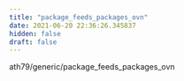 ```yaml
---
title: "package_feeds_packages_ovn"
date: 2021-06-20 22:36:26.345837
hidden: false
draft: false
---
```


ath79/generic/package_feeds_packages_ovn

